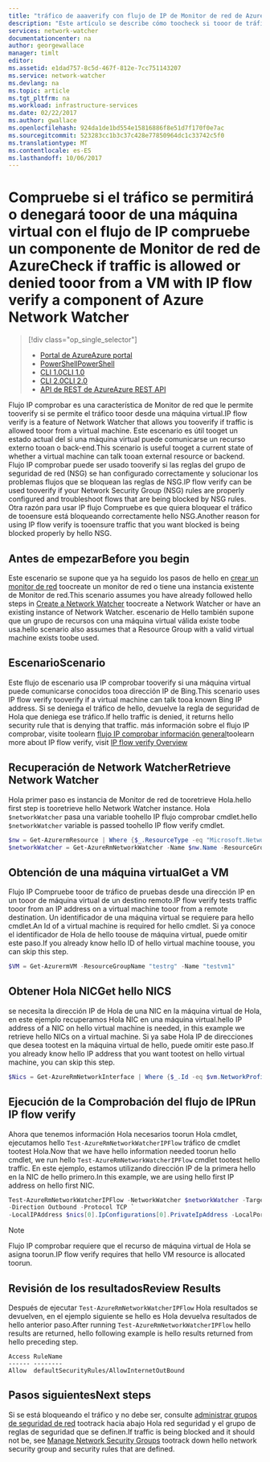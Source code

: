 ```yaml
---
title: "tráfico de aaaverify con flujo de IP de Monitor de red de Azure Compruebe - PowerShell | Documentos de Microsoft"
description: "Este artículo se describe cómo toocheck si tooor de tráfico de una máquina virtual se permite o deniega con PowerShell"
services: network-watcher
documentationcenter: na
author: georgewallace
manager: timlt
editor: 
ms.assetid: e1dad757-8c5d-467f-812e-7cc751143207
ms.service: network-watcher
ms.devlang: na
ms.topic: article
ms.tgt_pltfrm: na
ms.workload: infrastructure-services
ms.date: 02/22/2017
ms.author: gwallace
ms.openlocfilehash: 924da1de1bd554e15816886f8e51d7f170f0e7ac
ms.sourcegitcommit: 523283cc1b3c37c428e77850964dc1c33742c5f0
ms.translationtype: MT
ms.contentlocale: es-ES
ms.lasthandoff: 10/06/2017
---
```

# <a name="check-if-traffic-is-allowed-or-denied-tooor-from-a-vm-with-ip-flow-verify-a-component-of-azure-network-watcher"></a><span data-ttu-id="2a80d-103">Compruebe si el tráfico se permitirá o denegará tooor de una máquina virtual con el flujo de IP compruebe un componente de Monitor de red de Azure</span><span class="sxs-lookup"><span data-stu-id="2a80d-103">Check if traffic is allowed or denied tooor from a VM with IP flow verify a component of Azure Network Watcher</span></span>

> [!div class="op_single_selector"]
> - [<span data-ttu-id="2a80d-104">Portal de Azure</span><span class="sxs-lookup"><span data-stu-id="2a80d-104">Azure portal</span></span>](network-watcher-check-ip-flow-verify-portal.md)
> - [<span data-ttu-id="2a80d-105">PowerShell</span><span class="sxs-lookup"><span data-stu-id="2a80d-105">PowerShell</span></span>](network-watcher-check-ip-flow-verify-powershell.md)
> - [<span data-ttu-id="2a80d-106">CLI 1.0</span><span class="sxs-lookup"><span data-stu-id="2a80d-106">CLI 1.0</span></span>](network-watcher-check-ip-flow-verify-cli-nodejs.md)
> - [<span data-ttu-id="2a80d-107">CLI 2.0</span><span class="sxs-lookup"><span data-stu-id="2a80d-107">CLI 2.0</span></span>](network-watcher-check-ip-flow-verify-cli.md)
> - [<span data-ttu-id="2a80d-108">API de REST de Azure</span><span class="sxs-lookup"><span data-stu-id="2a80d-108">Azure REST API</span></span>](network-watcher-check-ip-flow-verify-rest.md)


<span data-ttu-id="2a80d-109">Flujo IP comprobar es una característica de Monitor de red que le permite tooverify si se permite el tráfico tooor desde una máquina virtual.</span><span class="sxs-lookup"><span data-stu-id="2a80d-109">IP flow verify is a feature of Network Watcher that allows you tooverify if traffic is allowed tooor from a virtual machine.</span></span> <span data-ttu-id="2a80d-110">Este escenario es útil tooget un estado actual del si una máquina virtual puede comunicarse un recurso externo tooan o back-end.</span><span class="sxs-lookup"><span data-stu-id="2a80d-110">This scenario is useful tooget a current state of whether a virtual machine can talk tooan external resource or backend.</span></span> <span data-ttu-id="2a80d-111">Flujo IP comprobar puede ser usado tooverify si las reglas del grupo de seguridad de red (NSG) se han configurado correctamente y solucionar los problemas flujos que se bloquean las reglas de NSG.</span><span class="sxs-lookup"><span data-stu-id="2a80d-111">IP flow verify can be used tooverify if your Network Security Group (NSG) rules are properly configured and troubleshoot flows that are being blocked by NSG rules.</span></span> <span data-ttu-id="2a80d-112">Otra razón para usar IP flujo Compruebe es que quiera bloquear el tráfico de tooensure está bloqueando correctamente hello NSG.</span><span class="sxs-lookup"><span data-stu-id="2a80d-112">Another reason for using IP flow verify is tooensure traffic that you want blocked is being blocked properly by hello NSG.</span></span>

## <a name="before-you-begin"></a><span data-ttu-id="2a80d-113">Antes de empezar</span><span class="sxs-lookup"><span data-stu-id="2a80d-113">Before you begin</span></span>

<span data-ttu-id="2a80d-114">Este escenario se supone que ya ha seguido los pasos de hello en [crear un monitor de red](network-watcher-create.md) toocreate un monitor de red o tiene una instancia existente de Monitor de red.</span><span class="sxs-lookup"><span data-stu-id="2a80d-114">This scenario assumes you have already followed hello steps in [Create a Network Watcher](network-watcher-create.md) toocreate a Network Watcher or have an existing instance of Network Watcher.</span></span> <span data-ttu-id="2a80d-115">escenario de Hello también supone que un grupo de recursos con una máquina virtual válida existe toobe usa.</span><span class="sxs-lookup"><span data-stu-id="2a80d-115">hello scenario also assumes that a Resource Group with a valid virtual machine exists toobe used.</span></span>

## <a name="scenario"></a><span data-ttu-id="2a80d-116">Escenario</span><span class="sxs-lookup"><span data-stu-id="2a80d-116">Scenario</span></span>

<span data-ttu-id="2a80d-117">Este flujo de escenario usa IP comprobar tooverify si una máquina virtual puede comunicarse conocidos tooa dirección IP de Bing.</span><span class="sxs-lookup"><span data-stu-id="2a80d-117">This scenario uses IP flow verify tooverify if a virtual machine can talk tooa known Bing IP address.</span></span> <span data-ttu-id="2a80d-118">Si se deniega el tráfico de hello, devuelve la regla de seguridad de Hola que deniega ese tráfico.</span><span class="sxs-lookup"><span data-stu-id="2a80d-118">If hello traffic is denied, it returns hello security rule that is denying that traffic.</span></span> <span data-ttu-id="2a80d-119">más información sobre el flujo IP comprobar, visite toolearn [flujo IP comprobar información general](network-watcher-ip-flow-verify-overview.md)</span><span class="sxs-lookup"><span data-stu-id="2a80d-119">toolearn more about IP flow verify, visit [IP flow verify Overview](network-watcher-ip-flow-verify-overview.md)</span></span>

## <a name="retrieve-network-watcher"></a><span data-ttu-id="2a80d-120">Recuperación de Network Watcher</span><span class="sxs-lookup"><span data-stu-id="2a80d-120">Retrieve Network Watcher</span></span>

<span data-ttu-id="2a80d-121">Hola primer paso es instancia de Monitor de red de tooretrieve Hola.</span><span class="sxs-lookup"><span data-stu-id="2a80d-121">hello first step is tooretrieve hello Network Watcher instance.</span></span> <span data-ttu-id="2a80d-122">Hola `$networkWatcher` pasa una variable toohello IP flujo comprobar cmdlet.</span><span class="sxs-lookup"><span data-stu-id="2a80d-122">hello `$networkWatcher` variable is passed toohello IP flow verify cmdlet.</span></span>

```powershell
$nw = Get-AzurermResource | Where {$_.ResourceType -eq "Microsoft.Network/networkWatchers" -and $_.Location -eq "WestCentralUS" } 
$networkWatcher = Get-AzureRmNetworkWatcher -Name $nw.Name -ResourceGroupName $nw.ResourceGroupName 
```

## <a name="get-a-vm"></a><span data-ttu-id="2a80d-123">Obtención de una máquina virtual</span><span class="sxs-lookup"><span data-stu-id="2a80d-123">Get a VM</span></span>

<span data-ttu-id="2a80d-124">Flujo IP Compruebe tooor de tráfico de pruebas desde una dirección IP en un tooor de máquina virtual de un destino remoto.</span><span class="sxs-lookup"><span data-stu-id="2a80d-124">IP flow verify tests traffic tooor from an IP address on a virtual machine tooor from a remote destination.</span></span> <span data-ttu-id="2a80d-125">Un identificador de una máquina virtual se requiere para hello cmdlet.</span><span class="sxs-lookup"><span data-stu-id="2a80d-125">An Id of a virtual machine is required for hello cmdlet.</span></span> <span data-ttu-id="2a80d-126">Si ya conoce el identificador de Hola de hello toouse de máquina virtual, puede omitir este paso.</span><span class="sxs-lookup"><span data-stu-id="2a80d-126">If you already know hello ID of hello virtual machine toouse, you can skip this step.</span></span>

```powershell
$VM = Get-AzurermVM -ResourceGroupName "testrg" -Name "testvm1"
```

## <a name="get-hello-nics"></a><span data-ttu-id="2a80d-127">Obtener Hola NIC</span><span class="sxs-lookup"><span data-stu-id="2a80d-127">Get hello NICS</span></span>

<span data-ttu-id="2a80d-128">se necesita la dirección IP de Hola de una NIC en la máquina virtual de Hola, en este ejemplo recuperamos Hola NIC en una máquina virtual.</span><span class="sxs-lookup"><span data-stu-id="2a80d-128">hello IP address of a NIC on hello virtual machine is needed, in this example we retrieve hello NICs on a virtual machine.</span></span> <span data-ttu-id="2a80d-129">Si ya sabe Hola IP de direcciones que desea tootest en la máquina virtual de hello, puede omitir este paso.</span><span class="sxs-lookup"><span data-stu-id="2a80d-129">If you already know hello IP address that you want tootest on hello virtual machine, you can skip this step.</span></span>

```powershell
$Nics = Get-AzureRmNetworkInterface | Where {$_.Id -eq $vm.NetworkProfile.NetworkInterfaces.Id.ForEach({$_})}
```

## <a name="run-ip-flow-verify"></a><span data-ttu-id="2a80d-130">Ejecución de la Comprobación del flujo de IP</span><span class="sxs-lookup"><span data-stu-id="2a80d-130">Run IP flow verify</span></span>

<span data-ttu-id="2a80d-131">Ahora que tenemos información Hola necesarios toorun Hola cmdlet, ejecutamos hello `Test-AzureRmNetworkWatcherIPFlow` tráfico de cmdlet tootest Hola.</span><span class="sxs-lookup"><span data-stu-id="2a80d-131">Now that we have hello information needed toorun hello cmdlet, we run hello `Test-AzureRmNetworkWatcherIPFlow` cmdlet tootest hello traffic.</span></span> <span data-ttu-id="2a80d-132">En este ejemplo, estamos utilizando dirección IP de la primera hello en la NIC de hello primero.</span><span class="sxs-lookup"><span data-stu-id="2a80d-132">In this example, we are using hello first IP address on hello first NIC.</span></span>

```powershell
Test-AzureRmNetworkWatcherIPFlow -NetworkWatcher $networkWatcher -TargetVirtualMachineId $VM.Id `
-Direction Outbound -Protocol TCP `
-LocalIPAddress $nics[0].IpConfigurations[0].PrivateIpAddress -LocalPort 6895 -RemoteIPAddress 204.79.197.200 -RemotePort 80
```

> [!NOTE]
> <span data-ttu-id="2a80d-133">Flujo IP comprobar requiere que el recurso de máquina virtual de Hola se asigna toorun.</span><span class="sxs-lookup"><span data-stu-id="2a80d-133">IP flow verify requires that hello VM resource is allocated toorun.</span></span>

## <a name="review-results"></a><span data-ttu-id="2a80d-134">Revisión de los resultados</span><span class="sxs-lookup"><span data-stu-id="2a80d-134">Review Results</span></span>

<span data-ttu-id="2a80d-135">Después de ejecutar `Test-AzureRmNetworkWatcherIPFlow` Hola resultados se devuelven, en el ejemplo siguiente se hello es Hola devuelva resultados de hello anterior paso.</span><span class="sxs-lookup"><span data-stu-id="2a80d-135">After running `Test-AzureRmNetworkWatcherIPFlow` hello results are returned, hello following example is hello results returned from hello preceding step.</span></span>

```
Access RuleName                                  
------ --------                                  
Allow  defaultSecurityRules/AllowInternetOutBound
```

## <a name="next-steps"></a><span data-ttu-id="2a80d-136">Pasos siguientes</span><span class="sxs-lookup"><span data-stu-id="2a80d-136">Next steps</span></span>

<span data-ttu-id="2a80d-137">Si se está bloqueando el tráfico y no debe ser, consulte [administrar grupos de seguridad de red](../virtual-network/virtual-network-manage-nsg-arm-portal.md) tootrack hacia abajo Hola red seguridad y el grupo de reglas de seguridad que se definen.</span><span class="sxs-lookup"><span data-stu-id="2a80d-137">If traffic is being blocked and it should not be, see [Manage Network Security Groups](../virtual-network/virtual-network-manage-nsg-arm-portal.md) tootrack down hello network security group and security rules that are defined.</span></span>

[1]: ./media/network-watcher-check-ip-flow-verify-portal/figure1.png
[2]: ./media/network-watcher-check-ip-flow-verify-portal/figure2.png













